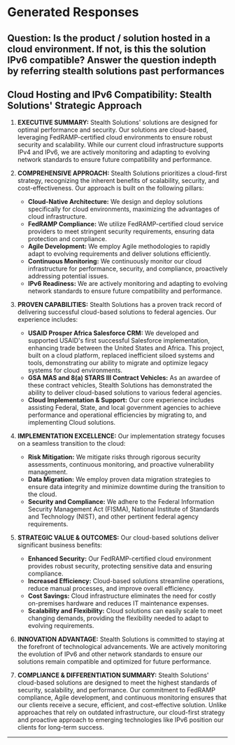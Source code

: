 # Generated Responses

## Question: Is the product / solution hosted in a cloud environment. If not, is this the solution IPv6 compatible? Answer the question indepth by referring stealth solutions past performances

## Cloud Hosting and IPv6 Compatibility: Stealth Solutions' Strategic Approach

1.  **EXECUTIVE SUMMARY:** Stealth Solutions' solutions are designed for optimal performance and security. Our solutions are cloud-based, leveraging FedRAMP-certified cloud environments to ensure robust security and scalability. While our current cloud infrastructure supports IPv4 and IPv6, we are actively monitoring and adapting to evolving network standards to ensure future compatibility and performance.

2.  **COMPREHENSIVE APPROACH:** Stealth Solutions prioritizes a cloud-first strategy, recognizing the inherent benefits of scalability, security, and cost-effectiveness. Our approach is built on the following pillars:

    *   **Cloud-Native Architecture:** We design and deploy solutions specifically for cloud environments, maximizing the advantages of cloud infrastructure.
    *   **FedRAMP Compliance:** We utilize FedRAMP-certified cloud service providers to meet stringent security requirements, ensuring data protection and compliance.
    *   **Agile Development:** We employ Agile methodologies to rapidly adapt to evolving requirements and deliver solutions efficiently.
    *   **Continuous Monitoring:** We continuously monitor our cloud infrastructure for performance, security, and compliance, proactively addressing potential issues.
    *   **IPv6 Readiness:** We are actively monitoring and adapting to evolving network standards to ensure future compatibility and performance.

3.  **PROVEN CAPABILITIES:** Stealth Solutions has a proven track record of delivering successful cloud-based solutions to federal agencies. Our experience includes:

    *   **USAID Prosper Africa Salesforce CRM:** We developed and supported USAID's first successful Salesforce implementation, enhancing trade between the United States and Africa. This project, built on a cloud platform, replaced inefficient siloed systems and tools, demonstrating our ability to migrate and optimize legacy systems for cloud environments.
    *   **GSA MAS and 8(a) STARS III Contract Vehicles:** As an awardee of these contract vehicles, Stealth Solutions has demonstrated the ability to deliver cloud-based solutions to various federal agencies.
    *   **Cloud Implementation & Support:** Our core experience includes assisting Federal, State, and local government agencies to achieve performance and operational efficiencies by migrating to, and implementing Cloud solutions.

4.  **IMPLEMENTATION EXCELLENCE:** Our implementation strategy focuses on a seamless transition to the cloud:

    *   **Risk Mitigation:** We mitigate risks through rigorous security assessments, continuous monitoring, and proactive vulnerability management.
    *   **Data Migration:** We employ proven data migration strategies to ensure data integrity and minimize downtime during the transition to the cloud.
    *   **Security and Compliance:** We adhere to the Federal Information Security Management Act (FISMA), National Institute of Standards and Technology (NIST), and other pertinent federal agency requirements.

5.  **STRATEGIC VALUE & OUTCOMES:** Our cloud-based solutions deliver significant business benefits:

    *   **Enhanced Security:** Our FedRAMP-certified cloud environment provides robust security, protecting sensitive data and ensuring compliance.
    *   **Increased Efficiency:** Cloud-based solutions streamline operations, reduce manual processes, and improve overall efficiency.
    *   **Cost Savings:** Cloud infrastructure eliminates the need for costly on-premises hardware and reduces IT maintenance expenses.
    *   **Scalability and Flexibility:** Cloud solutions can easily scale to meet changing demands, providing the flexibility needed to adapt to evolving requirements.

6.  **INNOVATION ADVANTAGE:** Stealth Solutions is committed to staying at the forefront of technological advancements. We are actively monitoring the evolution of IPv6 and other network standards to ensure our solutions remain compatible and optimized for future performance.

7.  **COMPLIANCE & DIFFERENTIATION SUMMARY:** Stealth Solutions' cloud-based solutions are designed to meet the highest standards of security, scalability, and performance. Our commitment to FedRAMP compliance, Agile development, and continuous monitoring ensures that our clients receive a secure, efficient, and cost-effective solution. Unlike approaches that rely on outdated infrastructure, our cloud-first strategy and proactive approach to emerging technologies like IPv6 position our clients for long-term success.


---

